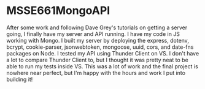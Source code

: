 # MSSE661MongoAPI



After some work and following Dave Grey's tutorials on getting a server going, I finally have my server and API running. I have my code in JS working with Mongo. I built my server by deploying the express, dotenv, bcrypt, cookie-parser, jsonwebtoken, mongoose, uuid, cors, and date-fns packages on Node. I tested my API using Thunder Client on VS. I don't have a lot to compare Thunder Client to, but I thought it was pretty neat to be able to run my tests inside VS. This was a lot of work and the final project is nowhere near perfect, but I'm happy with the hours and work I put into building it! 
